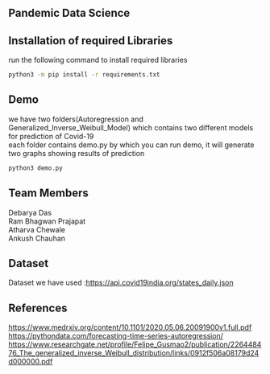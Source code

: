 ## Pandemic Data Science


## Installation of required Libraries

run the following command to install required libraries

```bash
python3 -m pip install -r requirements.txt
```

## Demo
we have two folders(Autoregression and Generalized_Inverse_Weibull_Model) which contains two different models for prediction of Covid-19   
each folder contains demo.py by which you can run demo, it will generate two graphs showing  results of prediction

```bash
python3 demo.py
```
## Team Members
Debarya Das  
Ram Bhagwan Prajapat  
Atharva Chewale  
Ankush Chauhan
## Dataset

Dataset we have used :https://api.covid19india.org/states_daily.json


## References
https://www.medrxiv.org/content/10.1101/2020.05.06.20091900v1.full.pdf   
https://pythondata.com/forecasting-time-series-autoregression/  
https://www.researchgate.net/profile/Felipe_Gusmao2/publication/226448476_The_generalized_inverse_Weibull_distribution/links/0912f506a08179d24d000000.pdf  



